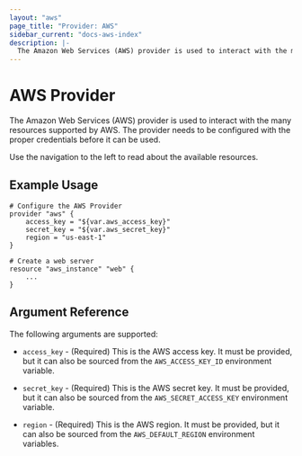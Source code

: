 ```yaml
---
layout: "aws"
page_title: "Provider: AWS"
sidebar_current: "docs-aws-index"
description: |-
  The Amazon Web Services (AWS) provider is used to interact with the many resources supported by AWS. The provider needs to be configured with the proper credentials before it can be used.
---
```


# AWS Provider

The Amazon Web Services (AWS) provider is used to interact with the
many resources supported by AWS. The provider needs to be configured
with the proper credentials before it can be used.

Use the navigation to the left to read about the available resources.

## Example Usage

```
# Configure the AWS Provider
provider "aws" {
    access_key = "${var.aws_access_key}"
    secret_key = "${var.aws_secret_key}"
    region = "us-east-1"
}

# Create a web server
resource "aws_instance" "web" {
    ...
}
```

## Argument Reference

The following arguments are supported:

* `access_key` - (Required) This is the AWS access key. It must be provided, but
  it can also be sourced from the `AWS_ACCESS_KEY_ID` environment variable.

* `secret_key` - (Required) This is the AWS secret key. It must be provided, but
  it can also be sourced from the `AWS_SECRET_ACCESS_KEY` environment variable.

* `region` - (Required) This is the AWS region. It must be provided, but
  it can also be sourced from the `AWS_DEFAULT_REGION` environment variables.
